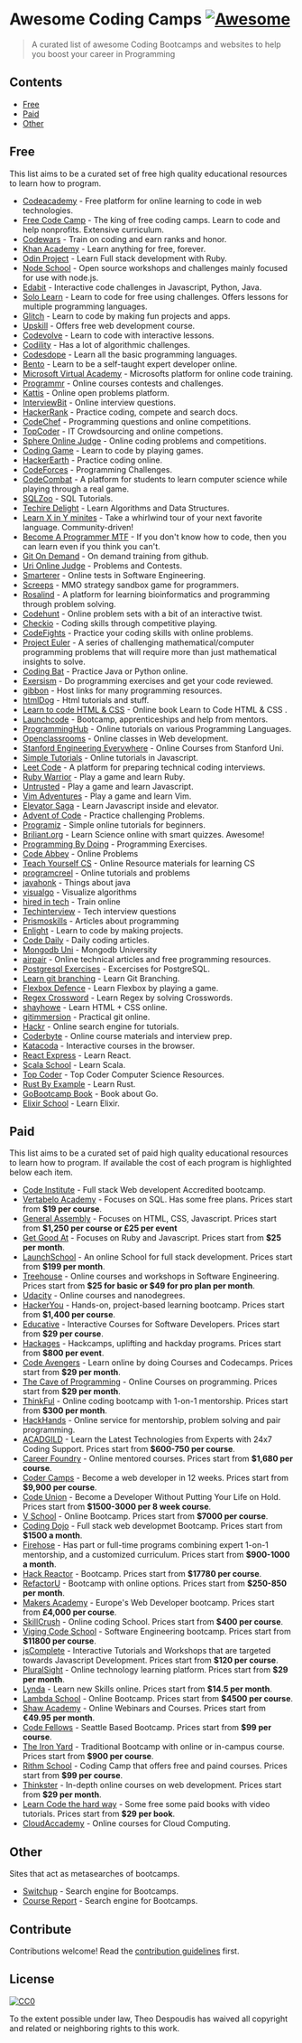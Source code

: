 # Awesome Coding Camps [![Awesome](https://cdn.rawgit.com/sindresorhus/awesome/d7305f38d29fed78fa85652e3a63e154dd8e8829/media/badge.svg)](https://github.com/sindresorhus/awesome)

> A curated list of awesome Coding Bootcamps and websites to help you boost your career in Programming


## Contents

- [Free](#Free)
- [Paid](#Paid)
- [Other](#Other)


## Free

This list aims to be a curated set of free high quality educational resources to learn how to program.

- [Codeacademy](http://www.codecademy.com/) - Free platform for online learning to code in web technologies.
- [Free Code Camp](http://www.freecodecamp.com/) - The king of free coding camps. Learn to code and help nonprofits. Extensive curriculum.
- [Codewars](https://www.codewars.com/) - Train on coding and earn ranks and honor.
- [Khan Academy](https://www.khanacademy.org/) - Learn anything for free, forever.
- [Odin Project](https://www.theodinproject.com/) - Learn Full stack development with Ruby.
- [Node School](https://nodeschool.io/) - Open source workshops and challenges mainly focused for use with node.js.
- [Edabit](https://edabit.com/) - Interactive code challenges in Javascript, Python, Java.
- [Solo Learn](https://www.sololearn.com/) - Learn to code for free using challenges. Offers lessons for multiple programming languages.
- [Glitch](https://glitch.com/) - Learn to code by making fun projects and apps.
- [Upskill](http://upskillcourses.com/) - Offers free web development course.
- [Codevolve](https://www.codevolve.com/) - Learn to code with interactive lessons.
- [Codility](https://codility.com/programmers/) - Has a lot of algorithmic challenges.
- [Codesdope](https://www.codesdope.com/) - Learn all the basic programming languages.
- [Bento](https://bento.io/) - Learn to be a self-taught expert developer online.
- [Microsoft Virtual Academy](https://mva.microsoft.com/) - Microsofts platform for online code training.
- [Programmr](http://www.programmr.com/) - Online courses contests and challenges.
- [Kattis](https://open.kattis.com/) - Online open problems platform.
- [InterviewBit](https://www.interviewbit.com/) - Online interview questions.
- [HackerRank](https://www.hackerrank.com/) - Practice coding, compete and search docs.
- [CodeChef](https://www.codechef.com/) - Programming questions and online competitions.
- [TopCoder](https://www.topcoder.com/) - IT Crowdsourcing and online competions.
- [Sphere Online Judge](http://www.spoj.com/) - Online coding problems and competitions.
- [Coding Game](https://www.codingame.com/start) - Learn to code by playing games.
- [HackerEarth](https://www.hackerearth.com/) - Practice coding online.
- [CodeForces](http://codeforces.com/) - Programming Challenges.
- [CodeCombat](https://codecombat.com/) - A platform for students to learn computer science while playing through a real game.
- [SQLZoo](http://sqlzoo.net/) - SQL Tutorials.
- [Techire Delight](http://www.techiedelight.com/) - Learn Algorithms and Data Structures.
- [Learn X in Y minites](https://learnxinyminutes.com/) - Take a whirlwind tour of your next favorite language. Community-driven!
- [Become A Programmer MTF](http://programming-motherfucker.com/become.html#Git) - If you don't know how to code, then you can learn even if you think you can't.
- [Git On Demand](https://services.github.com/on-demand/) - On demand training from github.
- [Uri Online Judge](https://www.urionlinejudge.com.br/judge/en/login) - Problems and Contests.
- [Smarterer](http://smarterer.com/tests) - Online tests in Software Engineering.
- [Screeps](https://screeps.com/) - MMO strategy sandbox game for programmers.
- [Rosalind](http://rosalind.info/problems/locations/) - A platform for learning bioinformatics and programming through problem solving.
- [Codehunt](https://www.codehunt.com/) - Online problem sets with a bit of an interactive twist.
- [Checkio](https://checkio.org/) - Coding skills through competitive playing.
- [CodeFights](https://codefights.com/) - Practice your coding skills with online problems.
- [Project Euler](https://projecteuler.net/) - A series of challenging mathematical/computer programming problems that will require more than just mathematical insights to solve.
- [Coding Bat](http://codingbat.com/java) - Practice Java or Python online.
- [Exersism](http://exercism.io/) - Do programming exercises and get your code reviewed.
- [gibbon](https://gibbon.co/topics/programming) - Host links for many programming resources.
- [htmlDog](http://www.htmldog.com/) - Html tutorials and stuff.
- [Learn to code HTML & CSS](http://learn.shayhowe.com/) - Online book Learn to Code HTML & CSS .
- [Launchcode](https://www.launchcode.org/) - Bootcamp, apprenticeships and help from mentors.
- [ProgrammingHub](http://programminghub.io/) - Online tutorials on various Programming Languages.
- [Openclassrooms](https://openclassrooms.com/) - Online classes in Web development.
- [Stanford Engineering Everywhere](https://see.stanford.edu/Course) - Online Courses from Stanford Uni.
- [Simple Tutorials](https://simpletutorials.com/Home/Index) - Online tutorials in Javascript.
- [Leet Code](https://leetcode.com/) - A platform for preparing technical coding interviews.
- [Ruby Warrior](https://www.bloc.io/ruby-warrior#/) - Play a game and learn Ruby.
- [Untrusted](https://alexnisnevich.github.io/untrusted/) - Play a game and learn Javascript.
- [Vim Adventures](https://vim-adventures.com/) - Play a game and learn Vim.
- [Elevator Saga](http://play.elevatorsaga.com/) - Learn Javascript inside and elevator.
- [Advent of Code](http://adventofcode.com/) - Practice challenging Problems.
- [Programiz](https://www.programiz.com/) - Simple online tutorials for beginners.
- [Briliant.org](https://brilliant.org/) - Learn Science online with smart quizzes. Awesome!
- [Programming By Doing](http://programmingbydoing.com/) - Programming Exercises.
- [Code Abbey](http://www.codeabbey.com/) - Online Problems
- [Teach Yourself CS](https://teachyourselfcs.com/) - Online Resource materials for learning CS
- [programcreel](http://www.programcreek.com/) - Online tutorials and problems
- [javahonk](http://javahonk.com/) - Things about java
- [visualgo](https://visualgo.net/en) - Visualize algorithms
- [hired in tech](https://www.hiredintech.com/app) - Train online
- [Techinterview](https://www.techinterview.org/) - Tech interview questions
- [Prismoskills](http://prismoskills.appspot.com/) - Articles about programming
- [Enlight](https://enlight.ml/) - Learn to code by making projects.
- [Code Daily](https://codedaily.io/) - Daily coding articles.
- [Mongodb Uni](https://university.mongodb.com/?_ga=2.118116810.2111578877.1497975639-880506037.1497975639) - Mongodb University
- [airpair](https://www.airpair.com/) - Online technical articles and free programming resources.
- [Postgresql Exercises](https://pgexercises.com/) - Excercises for PostgreSQL.
- [Learn git branching](http://learngitbranching.js.org/) - Learn Git Branching.
- [Flexbox Defence](http://www.flexboxdefense.com/) - Learn Flexbox by playing a game.
- [Regex Crossword](https://regexcrossword.com/) - Learn Regex by solving Crosswords.
- [shayhowe](http://learn.shayhowe.com/) - Learn HTML + CSS online.
- [gitimmersion](http://gitimmersion.com/) - Practical git online.
- [Hackr](https://hackr.io/) - Online search engine for tutorials.
- [Coderbyte](https://coderbyte.com/) - Online course materials and interview prep.
- [Katacoda](https://www.katacoda.com/) - Interactive courses in the browser.
- [React Express](http://www.react.express/) - Learn React.
- [Scala School](http://twitter.github.io/scala_school/) - Learn Scala.
- [Top Coder](https://www.topcoder.com/community/data-science/data-science-tutorials/) - Top Coder Computer Science Resources.
- [Rust By Example](https://rustbyexample.com/index.html) - Learn Rust.
- [GoBootcamp Book](https://github.com/GoBootcamp/book) - Book about Go.
- [Elixir School](http://elixirschool.com/) - Learn Elixir.

## Paid

This list aims to be a curated set of paid high quality educational resources to learn how to program. If available
the cost of each program is highlighted below each item.

- [Code Institute](https://www.codeinstitute.net/) - Full stack Web developent Accredited bootcamp.
- [Vertabelo Academy](https://academy.vertabelo.com/) - Focuses on SQL. Has some free plans. Prices start from **$19 per course**.
- [General Assembly](https://generalassemb.ly/) - Focuses on HTML, CSS, Javascript. Prices start from **$1,250 per course or £25 per event**
- [Get Good At](https://getgood.at/) - Focuses on Ruby and Javascript. Prices start from **$25 per month**.
- [LaunchSchool](https://launchschool.com/) - An online School for full stack development. Prices start from **$199 per month**.
- [Treehouse](https://teamtreehouse.com/) - Online courses and workshops in Software Engineering. Prices start from **$25 for basic or $49 for pro plan per month**.
- [Udacity](https://www.udacity.com/) - Online courses and nanodegrees.
- [HackerYou](http://hackeryou.com/) - Hands-on, project-based learning bootcamp. Prices start from **$1,400 per course**.
- [Educative](https://www.educative.io/) - Interactive Courses for Software Developers. Prices start from **$29 per course**.
- [Hackages](https://www.hackages.io/) - Hackcamps, uplifting and hackday programs. Prices start from **$800 per event**.
- [Code Avengers](https://www.codeavengers.com/) - Learn online by doing Courses and Codecamps. Prices start from **$29 per month**.
- [The Cave of Programming](https://caveofprogramming.com/) - Online Courses on programming. Prices start from **$29 per month**.
- [ThinkFul](https://www.thinkful.com/) - Online coding bootcamp with 1-on-1 mentorship. Prices start from **$300 per month**.
- [HackHands](https://hackhands.com/) - Online service for mentorship, problem solving and pair programming.
- [ACADGILD](https://acadgild.com/) - Learn the Latest Technologies from Experts with 24x7 Coding Support. Prices start from **$600-750 per course**.
- [Career Foundry](https://careerfoundry.com/en/) - Online mentored courses. Prices start from **$1,680 per course**.
- [Coder Camps](https://www.codercamps.com/) - Become a web developer in 12 weeks. Prices start from **$9,900 per course**.
- [Code Union](http://codeunion.io/) - Become a Developer Without Putting Your Life on Hold. Prices start from **$1500-3000 per 8 week course**.
- [V School](http://vschool.io/en/) - Online Bootcamp. Prices start from **$7000 per course**.
- [Coding Dojo](http://www.codingdojo.com/) - Full stack web developmet Bootcamp.  Prices start from **$1500 a month**.
- [Firehose](http://www.thefirehoseproject.com/?home=true) - Has part or full-time programs combining expert 1-on-1 mentorship, and a customized curriculum. Prices start from **$900-1000 a month**.
- [Hack Reactor](http://www.hackreactor.com/remote-beta/) - Bootcamp. Prices start from **$17780 per course**.
- [RefactorU](http://www.refactoru.com/) - Bootcamp with online options. Prices start from **$250-850 per month**.
- [Makers Academy](http://www.makersacademy.com/) - Europe's Web Developer bootcamp. Prices start from **£4,000 per course**.
- [SkillCrush](https://skillcrush.com/) - Online coding School. Prices start from **$400 per course**.
- [Viging Code School](https://www.vikingcodeschool.com/) - Software Engineering bootcamp. Prices start from **$11800 per course**.
- [jsComplete](https://jscomplete.com) - Interactive Tutorials and Workshops that are targeted towards Javascript Development. Prices start from **$120 per course**.
- [PluralSight](https://www.pluralsight.com/) - Online technology learning platform. Prices start from **$29 per month**.
- [Lynda](https://www.lynda.com/) - Learn new Skills online. Prices start from **$14.5 per month**.
- [Lambda School](https://lambdaschool.com/) - Online Bootcamp. Prices start from **$4500 per course**.
- [Shaw Academy](https://www.shawacademy.com/) - Online Webinars and Courses. Prices start from  **€49.95 per month**.
- [Code Fellows](https://www.codefellows.org/) - Seattle Based Bootcamp. Prices start from  **$99 per course**.
- [The Iron Yard](https://www.theironyard.com/) - Traditional Bootcamp with online or in-campus course. Prices start from **$900 per course**.
- [Rithm School](https://www.rithmschool.com/) - Coding Camp that offers free and paind courses. Prices start from  **$99 per course**.
- [Thinkster](https://thinkster.io/) - In-depth online courses on web development. Prices start from **$29 per month**.
- [Learn Code the hard way](https://learncodethehardway.org/) - Some free some paid books with video tutorials. Prices start from **$29 per book**.
- [CloudAccademy](https://cloudacademy.com/) - Online courses for Cloud Computing.

## Other
Sites that act as metasearches of bootcamps.

- [Switchup](https://www.switchup.org/) - Search engine for Bootcamps.
- [Course Report](https://www.coursereport.com/) - Search engine for Bootcamps.

## Contribute

Contributions welcome! Read the [contribution guidelines](contributing.md) first.


## License

[![CC0](http://mirrors.creativecommons.org/presskit/buttons/88x31/svg/cc-zero.svg)](http://creativecommons.org/publicdomain/zero/1.0)

To the extent possible under law, Theo Despoudis has waived all copyright and
related or neighboring rights to this work.
